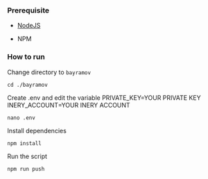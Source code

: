 ### Prerequisite

- [NodeJS](https://nodejs.org/en/)

- NPM



### How to run

Change directory to ```bayramov```

```shell
cd ./bayramov
```

Create .env and edit the variable
PRIVATE_KEY=YOUR PRIVATE KEY
INERY_ACCOUNT=YOUR INERY ACCOUNT

```shell
nano .env
```

Install dependencies

```shell
npm install
```

Run the script

```
npm run push
```
